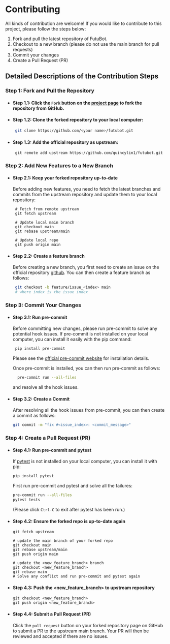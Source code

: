 # Contributing

All kinds of contribution are welcome! If you would like to contribute to this project, please follow the steps below:

1. Fork and pull the latest repository of FutuBot.
2. Checkout to a new branch (please do not use the main branch for pull requests)
3. Commit your changes
4. Create a Pull Request (PR)

## Detailed Descriptions of the Contribution Steps

### Step 1: Fork and Pull the Repository

- #### Step 1.1: Click the `Fork` button on the [project page](https://github.com/quincylin1/futubot) to fork the repository from GitHub.
- #### Step 1.2: Clone the forked repository to your local computer:
  ```bash
   git clone https://github.com/<your name>/futubot.git
  ```
- #### Step 1.3: Add the official repository as upstream:
  ```shell
   git remote add upstream https://github.com/quincylin1/futubot.git
  ```

### Step 2: Add New Features to a New Branch

- #### Step 2.1: Keep your forked repository up-to-date

  Before adding new features, you need to fetch the latest branches and commits from the upstream repository and update them to your local repository:

  ```shell
   # Fetch from remote upstream
   git fetch upstream

   # Update local main branch
   git checkout main
   git rebase upstream/main

   # Update local repo
   git push origin main
  ```

- #### Step 2.2: Create a feature branch

  Before creating a new branch, you first need to create an issue on the official repository [github](https://github.com/quincylin1/futubot). You can then create a feature branch as follows:

  ```bash
   git checkout -b feature/issue_<index> main
   # where index is the issue index
  ```

### Step 3: Commit Your Changes

- #### Step 3.1: Run pre-commit

  Before committing new changes, please run pre-commit to solve any potential hook issues. If pre-commit is not installed on your local computer, you can install it easily with the pip command:

  ```bash
   pip install pre-commit
  ```

  Please see the [official pre-commit website](https://pre-commit.com/) for installation details.

  Once pre-commit is installed, you can then run pre-commit as follows:

  ```bash
    pre-commit run --all-files
  ```

  and resolve all the hook issues.

- #### Step 3.2: Create a Commit

  After resolving all the hook issues from pre-commit, you can then create a commit as follows:

  ```bash
  git commit -m "fix #<issue_index>: <commit_message>"
  ```

### Step 4: Create a Pull Request (PR)

- #### Step 4.1: Run pre-commit and pytest

  If [pytest](https://docs.pytest.org/en/7.1.x/) is not installed on your local computer, you can install it with pip:

  ```bash
  pip install pytest
  ```

  First run pre-commit and pytest and solve all the failures:

  ```bash
  pre-commit run --all-files
  pytest tests
  ```

  (Please click `Ctrl-C` to exit after pytest has been run.)

- #### Step 4.2: Ensure the forked repo is up-to-date again

  ```
  git fetch upstream

  # update the main branch of your forked repo
  git checkout main
  git rebase upstream/main
  git push origin main

  # update the <new_feature_branch> branch
  git checkout <new_feature_branch>
  git rebase main
  # Solve any conflict and run pre-commit and pytest again
  ```

- #### Step 4.3: Push the \<new_feature_branch> to upstream repository

  ```
  git checkout <new_feature_branch>
  git push origin <new_feature_branch>
  ```

- #### Step 4.4: Submit a Pull Request (PR)

  Click the `pull request` button on your forked repository page on GitHub to submit a PR to the upstream main branch. Your PR will then be reviewed and accepted if there are no issues.
